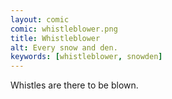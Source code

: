 ```yaml
---
layout: comic
comic: whistleblower.png
title: Whistleblower
alt: Every snow and den.
keywords: [whistleblower, snowden]
---
```


Whistles are there to be blown.
